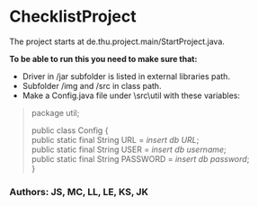 # ChecklistProject

The project starts at de.thu.project.main/StartProject.java.


**To be able to run this you need to make sure that:**

* Driver in /jar subfolder is listed in external libraries path.
* Subfolder /img and /src in class path.
* Make a Config.java file under \src\util with these variables:

>package util;
>
>public class Config {  
>  public static final String URL = *insert db URL*;    
>  public static final String USER = *insert db username*;    
>  public static final String PASSWORD = *insert db password*;      
>}


### Authors: JS, MC, LL, LE, KS, JK

